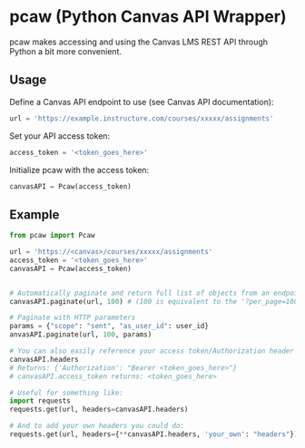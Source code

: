# pcaw (Python Canvas API Wrapper)

pcaw makes accessing and using the Canvas LMS REST API through Python a bit more convenient.

## Usage

Define a Canvas API endpoint to use (see Canvas API documentation):

```python
url = 'https://example.instructure.com/courses/xxxxx/assignments'
```

Set your API access token:

```python
access_token = '<token_goes_here>'
```

Initialize pcaw with the access token:

```python
canvasAPI = Pcaw(access_token)
```

## Example

``` python
from pcaw import Pcaw

url = 'https://<canvas>/courses/xxxxx/assignments'
access_token = '<token_goes_here>'
canvasAPI = Pcaw(access_token)


# Automatically paginate and return full list of objects from an endpoint:
canvasAPI.paginate(url, 100) # (100 is equivalent to the '?per_page=100' parameter)

# Paginate with HTTP parameters
params = {"scope": "sent", "as_user_id": user_id}
anvasAPI.paginate(url, 100, params)

# You can also easily reference your access token/Authorization header with:
canvasAPI.headers
# Returns: {'Authorization': "Bearer <token_goes_here>"}
# canvasAPI.access_token returns: <token_goes_here>

# Useful for something like:
import requests
requests.get(url, headers=canvasAPI.headers)

# And to add your own headers you could do:
requests.get(url, headers={**canvasAPI.headers, 'your_own': "headers"})
```
